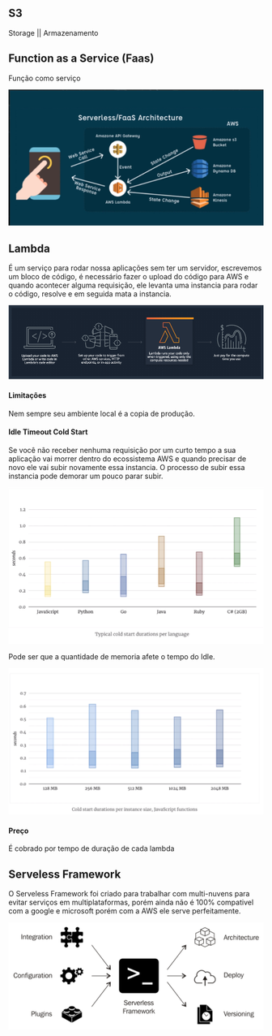 ## S3

Storage || Armazenamento

## Function as a Service (Faas)

Função como serviço 

[![FaaS](https://raw.githubusercontent.com/victorreinor/aplicacoes-serverless-aws/master/imagens/faas.png "FaaS")](https://raw.githubusercontent.com/victorreinor/aplicacoes-serverless-aws/master/imagens/faas.png "FaaS")

## Lambda

É um serviço para rodar nossa aplicações sem ter um servidor, escrevemos um bloco de código, é necessário fazer o upload do código para AWS e quando acontecer alguma requisição, ele levanta uma instancia para rodar o código, resolve e em seguida mata a instancia.

[![Lambda](https://raw.githubusercontent.com/victorreinor/aplicacoes-serverless-aws/master/imagens/lambda.png "Lambda")](https://raw.githubusercontent.com/victorreinor/aplicacoes-serverless-aws/master/imagens/lambda.png "Lambda")

#### Limitações

Nem sempre seu ambiente local é a copia de produção.

#### Idle Timeout Cold Start

Se você não receber nenhuma requisição por um curto tempo a sua aplicação vai morrer dentro do ecossistema AWS e quando precisar de novo ele vai subir novamente essa instancia. O processo de subir essa instancia pode demorar um pouco parar subir.

[![Timeout](https://raw.githubusercontent.com/victorreinor/aplicacoes-serverless-aws/master/imagens/idle-timeout-cold-start.png "Timeout")](https://raw.githubusercontent.com/victorreinor/aplicacoes-serverless-aws/master/imagens/idle-timeout-cold-start.png "Timeout")

Pode ser que a quantidade de memoria afete o tempo do Idle.

[![Memory](https://raw.githubusercontent.com/victorreinor/aplicacoes-serverless-aws/master/imagens/idle-timeout-by-memory.png "Memory")](https://raw.githubusercontent.com/victorreinor/aplicacoes-serverless-aws/master/imagens/idle-timeout-by-memory.png "Memory")

#### Preço

É cobrado por tempo de duração de cada lambda

## Serveless Framework

O Serveless Framework foi criado para trabalhar com multi-nuvens para evitar serviços em multiplataformas, porém ainda não é 100% compativel com a google e microsoft porém com a AWS ele serve perfeitamente.

[![Serverless](https://raw.githubusercontent.com/victorreinor/aplicacoes-serverless-aws/master/imagens/serverless-framework.png "Serverless")](https://raw.githubusercontent.com/victorreinor/aplicacoes-serverless-aws/master/imagens/serverless-framework.png "Serverless")
